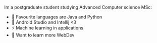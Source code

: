 Im a postgraduate student studying Advanced Computer science MSc:

- 🔭 Favourite languages are Java and Python
- 🌱 Android Studio and Intellij <3
- ⚡ Machine learning in applications
- 🤔 Want to learn more WebDev
